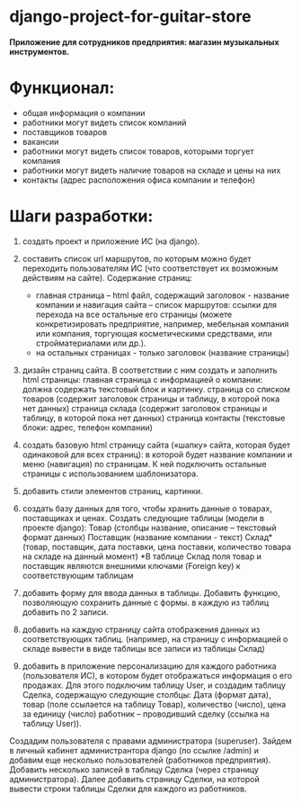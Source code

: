 # django-project-for-guitar-store
#### Приложение для сотрудников предприятия: магазин музыкальных инструментов. 
# Функционал:  
- общая информация о компании
- работники могут видеть список компаний
- поставщиков товаров
- вакансии
- работники могут видеть список товаров, которыми торгует компания
- работники могут видеть наличие товаров на складе и цены на них
- контакты (адрес расположения офиса компании и телефон)
# Шаги разработки:
1) создать проект и приложение ИС (на django).
2) составить список url маршрутов, по которым можно будет переходить пользователям ИС (что соответствует их возможным действиям на сайте).
	Содержание страниц:
	- главная страница – html файл, содержащий заголовок -  название компании и навигация сайта – список маршрутов: ссылки для перехода на все остальные его страницы (можете конкретизировать предприятие, например, мебельная компания или компания, торгующая косметическими средствами, или стройматериалами или др.).
	- на остальных страницах  - только заголовок (название страницы)

3) дизайн страниц сайта. В соответствии с ним создать и заполнить html страницы:
    главная страница с информацией о компании: должна содержать текстовый блок и картинку.
    страница со списком товаров (содержит заголовок страницы и таблицу, в которой пока нет данных)
    страница склада (содержит заголовок страницы и таблицу, в которой пока нет данных)
    страница контакты (текстовые блоки: адрес, телефон компании)

4) создать базовую html страницу сайта («шапку» сайта, которая будет одинаковой для всех страниц): в которой будет название компании и меню (навигация) по страницам. К ней подключить остальные страницы с использованием шаблонизатора.
5) добавить стили элементов страниц, картинки.

6) создать базу данных для того, чтобы хранить данные о товарах, поставщиках и ценах. Создать следующие таблицы (модели в проекте django):
    Товар (столбцы название, описание – текстовый формат данных)
    Поставщик (название компании - текст)
    Склад* (товар, поставщик, дата поставки, цена поставки, количество товара на складе на данный момент)
*В таблице Склад поля товар и поставщик являются внешними ключами (Foreign key) к соответствующим таблицам

7) добавить форму для ввода данных в таблицы. Добавить функцию, позволяющую сохранить данные с формы.
   в каждую из таблиц добавить по 2 записи.
8) добавить на каждую страницу сайта отображения данных из соответствующих таблиц. (например, на страницу с информацией о складе вывести в виде таблицы все записи из таблицы Склад)

9) добавить в приложение персонализацию для каждого работника (пользователя ИС), в котором будет отображаться информация о его продажах. Для этого подключим таблицу User, и создадим таблицу Сделка, содержащую следующие столбцы:
    Дата (формат дата),
    товар (поле ссылается на таблицу Товар),
    количество (число),
    цена за единицу (число)
    работник – проводивший сделку (ссылка на таблицу User)).

Создадим пользователя с правами администратора (superuser). Зайдем в личный кабинет администрантора django (по ссылке /admin) и добавим еще несколько пользователей (работников предприятия).
Добавить несколько записей в таблицу Сделка (через страницу администратора).
Далее добавить страницу Сделки, на которой вывести строки таблицы Сделки для каждого из работников.
